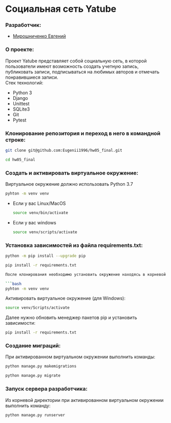 # Социальная сеть Yatube

### Разработчик:

 - [Мирошниченко Евгений](https://github.com/Eugenii1996)

### О проекте:

Проект Yatube представляет собой социальную сеть, в которой пользователи имеют возможность создать учетную запись, публиковать записи, подписываться на любимых авторов и отмечать понравившиеся записи.  
Стек технологий:
 - Python 3
 - Django
 - Unittest
 - SQLite3
 - Git
 - Pytest

### Клонирование репозитория и переход в него в командной строке:

```bash
git clone git@github.com:Eugenii1996/hw05_final.git
```

```bash
cd hw05_final
```

### Cоздать и активировать виртуальное окружение:

Виртуальное окружение должно использовать Python 3.7

```bash
pyhton -m venv venv
```

* Если у вас Linux/MacOS

    ```bash
    source venv/bin/activate
    ```

* Если у вас windows

    ```bash
    source venv/scripts/activate
    ```

### Установка зависимостей из файла requirements.txt:

```bash
python -m pip install --upgrade pip
```

```bash
pip install -r requirements.txt

После клонирования необходимо установить окружение находясь в корневой директории:

```bash
pyhton -m venv venv
```

Активировать виртуальное окружение (для Windows):

```bash
source venv/Scripts/activate
```

Далее нужно обновить менеджер пакетов pip и установить зависимости:

```bash
pip install -r requirements.txt
```

### Создание миграций:

При активированном виртуальном окружении выполнить команды:

```bash
python manage.py makemigrations
```
```bash
python manage.py migrate
```

### Запуск сервера разработчика:

Из корневой директории при активированном виртуальном окружении выполнить команду:
```bash
python manage.py runserver
```
